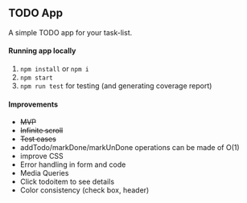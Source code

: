 ## TODO App
A simple TODO app for your task-list.


#### Running app locally
1. `npm install` or `npm i`
2. `npm start`
3. `npm run test` for testing (and generating coverage report)  

#### Improvements
- ~~MVP~~
- ~~Infinite scroll~~
- ~~Test cases~~
- addTodo/markDone/markUnDone operations can be made of O(1)
- improve CSS
- Error handling in form and code
- Media Queries
- Click todoitem to see details
- Color consistency (check box, header)